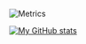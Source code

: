 ![Metrics](https://metrics.lecoq.io/harold-williams?template=classic&repositories=70&isocalendar=1&languages=1&introduction=1&screenshot=1&isocalendar.duration=half-year&languages.limit=8&languages.colors=github&languages.threshold=0%25&introduction.title=true&screenshot.url=harrywilliams.dev&screenshot.selector=body&screenshot.background=false&config.timezone=Europe%2FLondon)

[![My GitHub stats](https://github-readme-stats.vercel.app/api?username=harold-williams)](https://github.com/anuraghazra/github-readme-stats)
